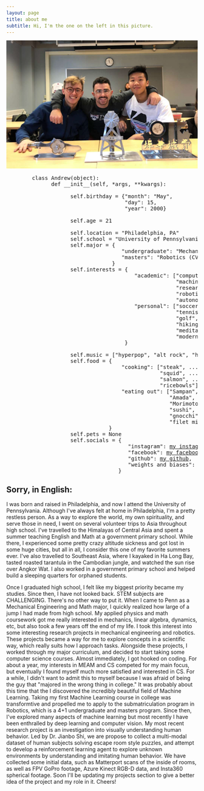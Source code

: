 ```yaml
---
layout: page
title: about me
subtitle: Hi, I'm the one on the left in this picture.
---
```


<p align="middle">
  <img src="/assets/img/front-page-2.PNG" width="600" />
</p>

<pre>
        class Andrew(object):
              def __init__(self, *args, **kwargs):

                    self.birthday = {"month": "May",
                                     "day": 15,
                                     "year": 2000}

                    self.age = 21

                    self.location = "Philadelphia, PA"
                    self.school = "University of Pennsylvania"
                    self.major = {
                                    "undergraduate": "Mechanical Engineering",
                                    "masters": "Robotics (CV & ML)"
                                 }
                    self.interests = {
                                        "academic": ["computer vision", 
                                                     "machine learning", 
                                                     "research", 
                                                     "robotics", 
                                                     "autonomy"], 
                                        "personal": ["soccer", 
                                                     "tennis", 
                                                     "golf", 
                                                     "hiking", 
                                                     "meditation", 
                                                     "modern art"]
                                     }

                    self.music = ["hyperpop", "alt rock", "hip hop", "literally anything on spotify"]
                    self.food = {
                                    "cooking": ["steak", ...
                                                "squid", ...
                                                "salmon", ...
                                                "ricebowls"]
                                    "eating out": ["Sampan", ... # Great restaurant in Philadelphia (asian fusion)
                                                   "Amada", ... # Another great restaurant in Philadelphia (spanish)
                                                   "Morimoto" ... # Yet another great restaurant in Philadelphia (japanese)
                                                   "sushi", ...
                                                   "gnocchi", ...
                                                   "filet mignon"]
                                }
                    self.pets = None
                    self.socials = {
                                      "instagram": <a href="https://www.instagram.com/atgarrett52/" title="Andrew's Instagram">my instagram</a>,
                                      "facebook": <a href="https://www.facebook.com/profile.php?id=100012119897300" title="Andrew's Facebook">my facebook</a>,
                                      "github": <a href="https://www.github.com/geande/" title="Andrew's Github">my github</a>,
                                      "weights and biases": <a href="https://wandb.ai/geande/" title="Andrew's WandB">my WandB</a>,
                                   }
</pre>
## Sorry, in English:

I was born and raised in Philadelphia, and now I attend the University of Pennsylvania.  Although I've always felt at home in Philadelphia, I'm a pretty restless person.  As a way to explore the world, my own spirituality, and serve those in need, I went on several volunteer trips to Asia throughout high school.  I've travelled to the Himalayas of Central Asia and spent a summer teaching English and Math at a government primary school.  While there, I experienced some pretty crazy altitude sickness and got lost in some huge cities, but all in all, I consider this one of my favorite summers ever.  I've also travelled to Southeast Asia, where I kayaked in Ha Long Bay, tasted roasted tarantula in the Cambodian jungle, and watched the sun rise over Angkor Wat.  I also worked in a government primary school and helped build a sleeping quarters for orphaned students.

Once I graduated high school, I felt like my biggest priority became my studies.  Since then, I have not looked back.  STEM subjects are CHALLENGING.  There's no other way to put it.  When I came to Penn as a Mechanical Engineering and Math major, I quickly realized how large of a jump I had made from high school.  My applied physics and math coursework got me really interested in mechanics, linear algebra, dynamics, etc, but also took a few years off the end of my life.  I took this interest into some interesting research projects in mechanical engineering and robotics.  These projects became a way for me to explore concepts in a scientific way, which really suits how I approach tasks.  Alongside these projects, I worked through my major curriculum, and decided to start taking some computer science courses.  Almost immediately, I got hooked on coding.  For about a year, my interests in MEAM and CS competed for my main focus, but eventually I found myself much more satisfied and interested in CS.  For a while, I didn't want to admit this to myself because I was afraid of being the guy that "majored in the wrong thing in college."  It was probably about this time that the I discovered the incredibly beautiful field of Machine Learning.  Taking my first Machine Learning course in college was transformtive and propelled me to apply to the submatriculation program in Robotics, which is a 4+1 undergraduate and masters program.  Since then, I've explored many aspects of machine learning but most recently I have been enthralled by deep learning and computer vision.  My most recent research project is an investigation into visually understanding human behavior.  Led by Dr. Jianbo Shi, we are propose to collect a multi-modal dataset of human subjects solving escape room style puzzles, and attempt to develop a reinforcement learning agent to explore unknown environments by understanding and imitating human behavior.  We have collected some initial data, such as Matterport scans of the inside of rooms, as well as FPV GoPro footage, Azure Kinect RGB-D data, and Insta360 spherical footage.  Soon I'll be updating my projects section to give a better idea of the project and my role in it.  Cheers!
